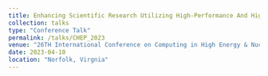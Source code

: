 ```yaml
---
title: Enhancing Scientific Research Utilizing High-Performance And High-Throughput Computing- An Overview With Uses In Nuclear And Particle Physics
collection: talks
type: "Conference Talk"
permalink: /talks/CHEP_2023
venue: "26TH International Conference on Computing in High Energy & Nuclear Physics"
date: 2023-04-10
location: "Norfolk, Virgnia"
---
```


